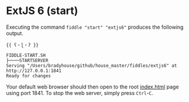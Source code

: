 ExtJS 6 (start)
======

Executing the command `fiddle "start" "extjs6"` produces the following output.

    {{ ʕ・ɭ・ʔ }}
    
    FIDDLE-START.SH
    ├────STARTSERVER
    Serving "/Users/bradyhouse/github/house_master/fiddles/extjs6" at http://127.0.0.1:1841
    Ready for changes
    

Your default web browser should then open to the root [index.html](index.html) page using port 1841.  To stop the
web server, simply press `Ctrl`-`C`.

